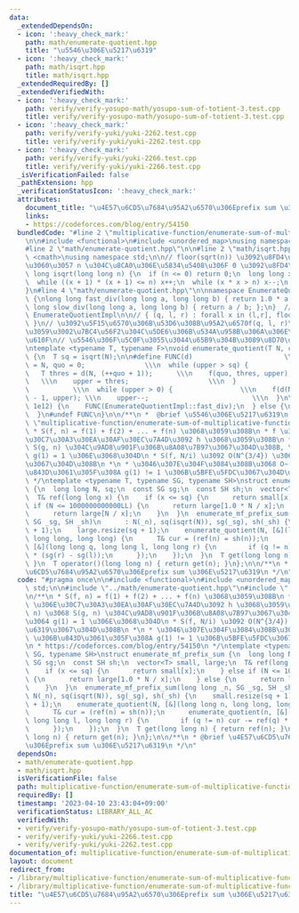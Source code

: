 ```yaml
---
data:
  _extendedDependsOn:
  - icon: ':heavy_check_mark:'
    path: math/enumerate-quotient.hpp
    title: "\u5546\u306E\u5217\u6319"
  - icon: ':heavy_check_mark:'
    path: math/isqrt.hpp
    title: math/isqrt.hpp
  _extendedRequiredBy: []
  _extendedVerifiedWith:
  - icon: ':heavy_check_mark:'
    path: verify/verify-yosupo-math/yosupo-sum-of-totient-3.test.cpp
    title: verify/verify-yosupo-math/yosupo-sum-of-totient-3.test.cpp
  - icon: ':heavy_check_mark:'
    path: verify/verify-yuki/yuki-2262.test.cpp
    title: verify/verify-yuki/yuki-2262.test.cpp
  - icon: ':heavy_check_mark:'
    path: verify/verify-yuki/yuki-2266.test.cpp
    title: verify/verify-yuki/yuki-2266.test.cpp
  _isVerificationFailed: false
  _pathExtension: hpp
  _verificationStatusIcon: ':heavy_check_mark:'
  attributes:
    document_title: "\u4E57\u6CD5\u7684\u95A2\u6570\u306Eprefix sum \u306E\u5217\u6319"
    links:
    - https://codeforces.com/blog/entry/54150
  bundledCode: "#line 2 \"multiplicative-function/enumerate-sum-of-multiplicative-function.hpp\"\
    \n\n#include <functional>\n#include <unordered_map>\nusing namespace std;\n\n\
    #line 2 \"math/enumerate-quotient.hpp\"\n\n#line 2 \"math/isqrt.hpp\"\n\n#include\
    \ <cmath>\nusing namespace std;\n\n// floor(sqrt(n)) \u3092\u8FD4\u3059 (\u305F\
    \u3060\u3057 n \u304C\u8CA0\u306E\u5834\u5408\u306F 0 \u3092\u8FD4\u3059)\nlong\
    \ long isqrt(long long n) {\n  if (n <= 0) return 0;\n  long long x = sqrt(n);\n\
    \  while ((x + 1) * (x + 1) <= n) x++;\n  while (x * x > n) x--;\n  return x;\n\
    }\n#line 4 \"math/enumerate-quotient.hpp\"\n\nnamespace EnumerateQuotientImpl\
    \ {\nlong long fast_div(long long a, long long b) { return 1.0 * a / b; };\nlong\
    \ long slow_div(long long a, long long b) { return a / b; };\n}  // namespace\
    \ EnumerateQuotientImpl\n\n// { (q, l, r) : forall x in (l,r], floor(N/x) = q\
    \ }\n// \u3092\u5F15\u6570\u306B\u53D6\u308B\u95A2\u6570f(q, l, r)\u3092\u6E21\
    \u3059\u3002\u7BC4\u56F2\u304C\u5DE6\u306B\u534A\u958B\u306A\u306E\u306B\u6CE8\
    \u610F\n// \u5546\u306F\u5C0F\u3055\u3044\u65B9\u304B\u3089\u8D70\u67FB\u3059\u308B\
    \ntemplate <typename T, typename F>\nvoid enumerate_quotient(T N, const F& f)\
    \ {\n  T sq = isqrt(N);\n\n#define FUNC(d)                       \\\n  T upper\
    \ = N, quo = 0;               \\\n  while (upper > sq) {                \\\n \
    \   T thres = d(N, (++quo + 1));      \\\n    f(quo, thres, upper);          \
    \   \\\n    upper = thres;                    \\\n  }                        \
    \           \\\n  while (upper > 0) {                 \\\n    f(d(N, upper), upper\
    \ - 1, upper); \\\n    upper--;                          \\\n  }\n\n  if (N <=\
    \ 1e12) {\n    FUNC(EnumerateQuotientImpl::fast_div);\n  } else {\n    FUNC(EnumerateQuotientImpl::slow_div);\n\
    \  }\n#undef FUNC\n}\n\n/**\n *  @brief \u5546\u306E\u5217\u6319\n */\n#line 9\
    \ \"multiplicative-function/enumerate-sum-of-multiplicative-function.hpp\"\n/**\n\
    \ * S(f, n) = f(1) + f(2) + ... + f(n) \u3068\u3059\u308B\n * f \u3068 g \u306E\
    \u30C7\u30A3\u30EA\u30AF\u30EC\u7A4D\u3092 h \u3068\u3059\u308B\n * S(h, n) \u3068\
    \ S(g, n) \u304C\u9AD8\u901F\u306B\u8A08\u7B97\u3067\u304D\u308B, \u304B\u3064\
    \ g(1) = 1 \u306E\u3068\u304D\n * S(f, N/i) \u3092 O(N^{3/4}) \u3067\u5217\u6319\
    \u3067\u304D\u308B\n *\n * \u3046\u307E\u304F\u3084\u308B\u3068 O~(N^{2/3}) \u306B\
    \u843D\u3061\u305F\u308A g(1) != 1 \u306B\u5BFE\u5FDC\u3067\u304D\u308B\n * https://codeforces.com/blog/entry/54150\n\
    \ */\ntemplate <typename T, typename SG, typename SH>\nstruct enumerate_mf_prefix_sum\
    \ {\n  long long N, sq;\n  const SG sg;\n  const SH sh;\n  vector<T> small, large;\n\
    \  T& ref(long long x) {\n    if (x <= sq) {\n      return small[x];\n    } else\
    \ if (N <= 1000000000000LL) {\n      return large[1.0 * N / x];\n    } else {\n\
    \      return large[N / x];\n    }\n  }\n  enumerate_mf_prefix_sum(long long _n,\
    \ SG _sg, SH _sh)\n      : N(_n), sq(isqrt(N)), sg(_sg), sh(_sh) {\n    small.resize(sq\
    \ + 1);\n    large.resize(sq + 1);\n    enumerate_quotient(N, [&](long long n,\
    \ long long, long long) {\n      T& cur = (ref(n) = sh(n));\n      enumerate_quotient(n,\
    \ [&](long long q, long long l, long long r) {\n        if (q != n) cur -= ref(q)\
    \ * (sg(r) - sg(l));\n      });\n    });\n  }\n  T get(long long n) { return ref(n);\
    \ }\n  T operator()(long long n) { return get(n); }\n};\n\n/**\n * @brief \u4E57\
    \u6CD5\u7684\u95A2\u6570\u306Eprefix sum \u306E\u5217\u6319\n */\n"
  code: "#pragma once\n\n#include <functional>\n#include <unordered_map>\nusing namespace\
    \ std;\n\n#include \"../math/enumerate-quotient.hpp\"\n#include \"../math/isqrt.hpp\"\
    \n/**\n * S(f, n) = f(1) + f(2) + ... + f(n) \u3068\u3059\u308B\n * f \u3068 g\
    \ \u306E\u30C7\u30A3\u30EA\u30AF\u30EC\u7A4D\u3092 h \u3068\u3059\u308B\n * S(h,\
    \ n) \u3068 S(g, n) \u304C\u9AD8\u901F\u306B\u8A08\u7B97\u3067\u304D\u308B, \u304B\
    \u3064 g(1) = 1 \u306E\u3068\u304D\n * S(f, N/i) \u3092 O(N^{3/4}) \u3067\u5217\
    \u6319\u3067\u304D\u308B\n *\n * \u3046\u307E\u304F\u3084\u308B\u3068 O~(N^{2/3})\
    \ \u306B\u843D\u3061\u305F\u308A g(1) != 1 \u306B\u5BFE\u5FDC\u3067\u304D\u308B\
    \n * https://codeforces.com/blog/entry/54150\n */\ntemplate <typename T, typename\
    \ SG, typename SH>\nstruct enumerate_mf_prefix_sum {\n  long long N, sq;\n  const\
    \ SG sg;\n  const SH sh;\n  vector<T> small, large;\n  T& ref(long long x) {\n\
    \    if (x <= sq) {\n      return small[x];\n    } else if (N <= 1000000000000LL)\
    \ {\n      return large[1.0 * N / x];\n    } else {\n      return large[N / x];\n\
    \    }\n  }\n  enumerate_mf_prefix_sum(long long _n, SG _sg, SH _sh)\n      :\
    \ N(_n), sq(isqrt(N)), sg(_sg), sh(_sh) {\n    small.resize(sq + 1);\n    large.resize(sq\
    \ + 1);\n    enumerate_quotient(N, [&](long long n, long long, long long) {\n\
    \      T& cur = (ref(n) = sh(n));\n      enumerate_quotient(n, [&](long long q,\
    \ long long l, long long r) {\n        if (q != n) cur -= ref(q) * (sg(r) - sg(l));\n\
    \      });\n    });\n  }\n  T get(long long n) { return ref(n); }\n  T operator()(long\
    \ long n) { return get(n); }\n};\n\n/**\n * @brief \u4E57\u6CD5\u7684\u95A2\u6570\
    \u306Eprefix sum \u306E\u5217\u6319\n */\n"
  dependsOn:
  - math/enumerate-quotient.hpp
  - math/isqrt.hpp
  isVerificationFile: false
  path: multiplicative-function/enumerate-sum-of-multiplicative-function.hpp
  requiredBy: []
  timestamp: '2023-04-10 23:43:04+09:00'
  verificationStatus: LIBRARY_ALL_AC
  verifiedWith:
  - verify/verify-yosupo-math/yosupo-sum-of-totient-3.test.cpp
  - verify/verify-yuki/yuki-2266.test.cpp
  - verify/verify-yuki/yuki-2262.test.cpp
documentation_of: multiplicative-function/enumerate-sum-of-multiplicative-function.hpp
layout: document
redirect_from:
- /library/multiplicative-function/enumerate-sum-of-multiplicative-function.hpp
- /library/multiplicative-function/enumerate-sum-of-multiplicative-function.hpp.html
title: "\u4E57\u6CD5\u7684\u95A2\u6570\u306Eprefix sum \u306E\u5217\u6319"
---
```

